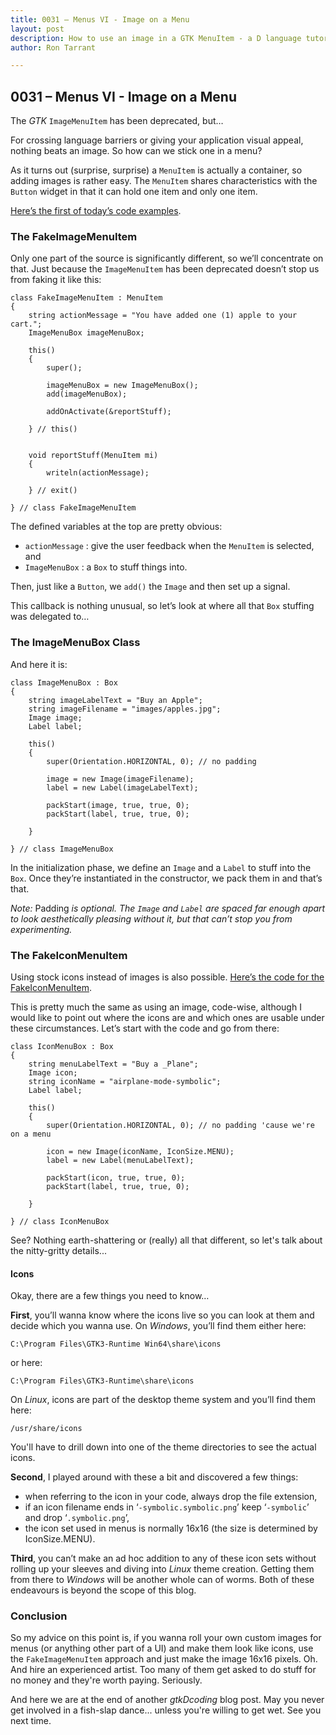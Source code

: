 ```yaml
---
title: 0031 – Menus VI - Image on a Menu
layout: post
description: How to use an image in a GTK MenuItem - a D language tutorial.
author: Ron Tarrant

---
```


## 0031 – Menus VI - Image on a Menu

The *GTK* `ImageMenuItem` has been deprecated, but…

For crossing language barriers or giving your application visual appeal, nothing beats an image. So how can we stick one in a menu?

As it turns out (surprise, surprise) a `MenuItem` is actually a container, so adding images is rather easy. The `MenuItem` shares characteristics with the `Button` widget in that it can hold one item and only one item.

[Here’s the first of today’s code examples](https://github.com/rontarrant/gtkDcoding/blob/master/012_menus/menu_012_14_fake_image_item.d).

### The FakeImageMenuItem

Only one part of the source is significantly different, so we’ll concentrate on that. Just because the `ImageMenuItem` has been deprecated doesn’t stop us from faking it like this:

	class FakeImageMenuItem : MenuItem
	{
		string actionMessage = "You have added one (1) apple to your cart.";
		ImageMenuBox imageMenuBox;
	   
		this()
		{
			super();
			
			imageMenuBox = new ImageMenuBox();
			add(imageMenuBox);
			
			addOnActivate(&reportStuff);
			
		} // this()
		
		
		void reportStuff(MenuItem mi)
		{
			writeln(actionMessage);
			
		} // exit()
		
	} // class FakeImageMenuItem

The defined variables at the top are pretty obvious:

- `actionMessage` : give the user feedback when the `MenuItem` is selected, and
- `ImageMenuBox` : a `Box` to stuff things into.

Then, just like a `Button`, we `add()` the `Image` and then set up a signal.

This callback is nothing unusual, so let’s look at where all that `Box` stuffing was delegated to…

### The ImageMenuBox Class

And here it is:

	class ImageMenuBox : Box
	{
		string imageLabelText = "Buy an Apple";
		string imageFilename = "images/apples.jpg";
		Image image;
		Label label;
		
		this()
		{
			super(Orientation.HORIZONTAL, 0); // no padding
			
			image = new Image(imageFilename);
			label = new Label(imageLabelText);
	
			packStart(image, true, true, 0);
			packStart(label, true, true, 0);
			
		}
	
	} // class ImageMenuBox

In the initialization phase, we define an `Image` and a `Label` to stuff into the `Box`. Once they’re instantiated in the constructor, we pack them in and that’s that.

*Note:* Padding *is optional. The `Image` and `Label` are spaced far enough apart to look aesthetically pleasing without it, but that can’t stop you from experimenting.*

### The FakeIconMenuItem

Using stock icons instead of images is also possible. [Here’s the code for the FakeIconMenuItem](https://github.com/rontarrant/gtkDcoding/blob/master/012_menus/menu_012_15_fake_icon.d).

This is pretty much the same as using an image, code-wise, although I would like to point out where the icons are and which ones are usable under these circumstances. Let’s start with the code and go from there:

	class IconMenuBox : Box
	{
		string menuLabelText = "Buy a _Plane";
		Image icon;
		string iconName = "airplane-mode-symbolic";
		Label label;	
		
		this()
		{
			super(Orientation.HORIZONTAL, 0); // no padding 'cause we're on a menu
			
			icon = new Image(iconName, IconSize.MENU);
			label = new Label(menuLabelText);
	
			packStart(icon, true, true, 0);
			packStart(label, true, true, 0);
			
		}
	
	} // class IconMenuBox

See? Nothing earth-shattering or (really) all that different, so let's talk about the nitty-gritty details...
  
#### Icons

Okay, there are a few things you need to know…

**First**, you’ll wanna know where the icons live so you can look at them and decide which you wanna use. On *Windows*, you’ll find them either here:

	C:\Program Files\GTK3-Runtime Win64\share\icons

or here:

	C:\Program Files\GTK3-Runtime\share\icons

On *Linux*, icons are part of the desktop theme system and you’ll find them here:

	/usr/share/icons

You'll have to drill down into one of the theme directories to see the actual icons.

**Second**, I played around with these a bit and discovered a few things:

- when referring to the icon in your code, always drop the file extension,
- if an icon filename ends in ‘`-symbolic.symbolic.png`’ keep ‘`-symbolic`’ and drop ‘`.symbolic.png`’,
- the icon set used in menus is normally 16x16 (the size is determined by IconSize.MENU).

**Third**, you can’t make an ad hoc addition to any of these icon sets without rolling up your sleeves and diving into *Linux* theme creation. Getting them from there to *Windows* will be another whole can of worms. Both of these endeavours is beyond the scope of this blog.

### Conclusion

So my advice on this point is, if you wanna roll your own custom images for menus (or anything other part of a UI) and make them look like icons, use the `FakeImageMenuItem` approach and just make the image 16x16 pixels. Oh. And hire an experienced artist. Too many of them get asked to do stuff for no money and they're worth paying. Seriously.

And here we are at the end of another *gtkDcoding* blog post. May you never get involved in a fish-slap dance... unless you're willing to get wet. See you next time.
